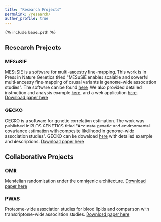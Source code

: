```yaml
---
title: "Research Projects"
permalink: /research/
author_profile: true
---
```


{% include base_path %}
## Research Projects

### MESuSIE
MESuSIE is a software for multi-ancestry fine-mapping. This work is in Press in Nature Genetics titled "MESuSiE enables scalable and powerful multi-ancestry
fine-mapping of causal variants in genome-wide association studies". The software can be found [here](https://github.com/borangao/meSuSie). We also provided detailed instruction and analysis example [here](https://borangao.github.io/meSuSie_Analysis/), and a web application [here](https://borangao.shinyapps.io/meSuSie/). [Download paper here](https://www.nature.com/articles/s41588-023-01604-7)

### GECKO
GECKO is a software for genetic correlation estimation. The work was published in PLOS GENETICS titled "Accurate genetic and environmental covariance estimation with composite likelihood in genome-wide association studies". GECKO can be download [here](https://github.com/borangao/GECKO) with detailed example and descriptions.
[Download paper here](https://journals.plos.org/plosgenetics/article?id=10.1371/journal.pgen.1009293)

## Collaborative Projects

### OMR
Mendelian randomization under the omnigenic architecture. [Download paper here](https://academic.oup.com/bib/article/22/6/bbab322/6347949)

### PWAS
Proteome-wide association studies for blood lipids and comparison with transcriptome-wide association studies. [Download paper here](https://pmc.ncbi.nlm.nih.gov/articles/PMC10473643/pdf/nihpp-2023.08.17.553749v1.pdf)
